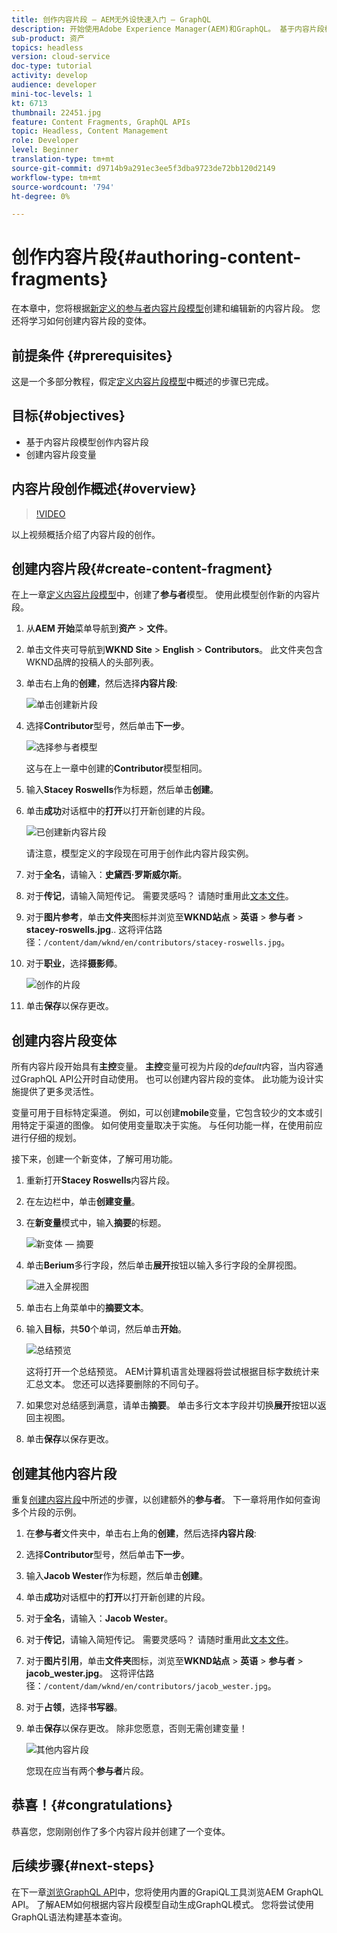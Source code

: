 ```yaml
---
title: 创作内容片段 — AEM无外设快速入门 — GraphQL
description: 开始使用Adobe Experience Manager(AEM)和GraphQL。 基于内容片段模型创建和编辑新的内容片段。 了解如何创建内容片段的变体。
sub-product: 资产
topics: headless
version: cloud-service
doc-type: tutorial
activity: develop
audience: developer
mini-toc-levels: 1
kt: 6713
thumbnail: 22451.jpg
feature: Content Fragments, GraphQL APIs
topic: Headless, Content Management
role: Developer
level: Beginner
translation-type: tm+mt
source-git-commit: d9714b9a291ec3ee5f3dba9723de72bb120d2149
workflow-type: tm+mt
source-wordcount: '794'
ht-degree: 0%

---
```



# 创作内容片段{#authoring-content-fragments}

在本章中，您将根据[新定义的参与者内容片段模型](./content-fragment-models.md)创建和编辑新的内容片段。 您还将学习如何创建内容片段的变体。

## 前提条件 {#prerequisites}

这是一个多部分教程，假定[定义内容片段模型](./content-fragment-models.md)中概述的步骤已完成。

## 目标{#objectives}

* 基于内容片段模型创作内容片段
* 创建内容片段变量

## 内容片段创作概述{#overview}

>[!VIDEO](https://video.tv.adobe.com/v/22451/?quality=12&learn=on)

以上视频概括介绍了内容片段的创作。

## 创建内容片段{#create-content-fragment}

在上一章[定义内容片段模型](./content-fragment-models.md)中，创建了&#x200B;**参与者**&#x200B;模型。 使用此模型创作新的内容片段。

1. 从&#x200B;**AEM 开始**&#x200B;菜单导航到&#x200B;**资产** > **文件**。
1. 单击文件夹可导航到&#x200B;**WKND Site** > **English** > **Contributors**。 此文件夹包含WKND品牌的投稿人的头部列表。

1. 单击右上角的&#x200B;**创建**，然后选择&#x200B;**内容片段**:

   ![单击创建新片段](assets/author-content-fragments/create-content-fragment-menu.png)

1. 选择&#x200B;**Contributor**&#x200B;型号，然后单击&#x200B;**下一步**。

   ![选择参与者模型](assets/author-content-fragments/select-contributor-model.png)

   这与在上一章中创建的&#x200B;**Contributor**&#x200B;模型相同。

1. 输入&#x200B;**Stacey Roswells**&#x200B;作为标题，然后单击&#x200B;**创建**。
1. 单击&#x200B;**成功**&#x200B;对话框中的&#x200B;**打开**&#x200B;以打开新创建的片段。

   ![已创建新内容片段](assets/author-content-fragments/new-content-fragment.png)

   请注意，模型定义的字段现在可用于创作此内容片段实例。

1. 对于&#x200B;**全名**，请输入：**史黛西·罗斯威尔斯**。
1. 对于&#x200B;**传记**，请输入简短传记。 需要灵感吗？ 请随时重用此[文本文件](assets/author-content-fragments/stacey-roswells-bio.txt)。
1. 对于&#x200B;**图片参考**，单击&#x200B;**文件夹**&#x200B;图标并浏览至&#x200B;**WKND站点** > **英语** > **参与者** > **stacey-roswells.jpg**.. 这将评估路径：`/content/dam/wknd/en/contributors/stacey-roswells.jpg`。
1. 对于&#x200B;**职业**，选择&#x200B;**摄影师**。

   ![创作的片段](assets/author-content-fragments/stacye-roswell-fragment-authored.png)

1. 单击&#x200B;**保存**&#x200B;以保存更改。

## 创建内容片段变体

所有内容片段开始具有&#x200B;**主控**&#x200B;变量。 **主控**&#x200B;变量可视为片段的&#x200B;*default*&#x200B;内容，当内容通过GraphQL API公开时自动使用。 也可以创建内容片段的变体。 此功能为设计实施提供了更多灵活性。

变量可用于目标特定渠道。 例如，可以创建&#x200B;**mobile**&#x200B;变量，它包含较少的文本或引用特定于渠道的图像。 如何使用变量取决于实施。 与任何功能一样，在使用前应进行仔细的规划。

接下来，创建一个新变体，了解可用功能。

1. 重新打开&#x200B;**Stacey Roswells**&#x200B;内容片段。
1. 在左边栏中，单击&#x200B;**创建变量**。
1. 在&#x200B;**新变量**&#x200B;模式中，输入&#x200B;**摘要**&#x200B;的标题。

   ![新变体 — 摘要](assets/author-content-fragments/new-variation-summary.png)

1. 单击&#x200B;**Berium**&#x200B;多行字段，然后单击&#x200B;**展开**&#x200B;按钮以输入多行字段的全屏视图。

   ![进入全屏视图](assets/author-content-fragments/enter-full-screen-view.png)

1. 单击右上角菜单中的&#x200B;**摘要文本**。

1. 输入&#x200B;**目标**，共&#x200B;**50**&#x200B;个单词，然后单击&#x200B;**开始**。

   ![总结预览](assets/author-content-fragments/summarize-text-preview.png)

   这将打开一个总结预览。 AEM计算机语言处理器将尝试根据目标字数统计来汇总文本。 您还可以选择要删除的不同句子。

1. 如果您对总结感到满意，请单击&#x200B;**摘要**。 单击多行文本字段并切换&#x200B;**展开**&#x200B;按钮以返回主视图。

1. 单击&#x200B;**保存**&#x200B;以保存更改。

## 创建其他内容片段

重复[创建内容片段](#create-content-fragment)中所述的步骤，以创建额外的&#x200B;**参与者**。 下一章将用作如何查询多个片段的示例。

1. 在&#x200B;**参与者**&#x200B;文件夹中，单击右上角的&#x200B;**创建**，然后选择&#x200B;**内容片段**:
1. 选择&#x200B;**Contributor**&#x200B;型号，然后单击&#x200B;**下一步**。
1. 输入&#x200B;**Jacob Wester**&#x200B;作为标题，然后单击&#x200B;**创建**。
1. 单击&#x200B;**成功**&#x200B;对话框中的&#x200B;**打开**&#x200B;以打开新创建的片段。
1. 对于&#x200B;**全名**，请输入：**Jacob Wester**。
1. 对于&#x200B;**传记**，请输入简短传记。 需要灵感吗？ 请随时重用此[文本文件](assets/author-content-fragments/jacob-wester.txt)。
1. 对于&#x200B;**图片引用**，单击&#x200B;**文件夹**&#x200B;图标，浏览至&#x200B;**WKND站点** > **英语** > **参与者** > **jacob_wester.jpg**。 这将评估路径：`/content/dam/wknd/en/contributors/jacob_wester.jpg`。
1. 对于&#x200B;**占领**，选择&#x200B;**书写器**。
1. 单击&#x200B;**保存**&#x200B;以保存更改。 除非您愿意，否则无需创建变量！

   ![其他内容片段](assets/author-content-fragments/additional-content-fragment.png)

   您现在应当有两个&#x200B;**参与者**&#x200B;片段。

## 恭喜！{#congratulations}

恭喜您，您刚刚创作了多个内容片段并创建了一个变体。

## 后续步骤{#next-steps}

在下一章[浏览GraphQL API](explore-graphql-api.md)中，您将使用内置的GrapiQL工具浏览AEM GraphQL API。 了解AEM如何根据内容片段模型自动生成GraphQL模式。 您将尝试使用GraphQL语法构建基本查询。